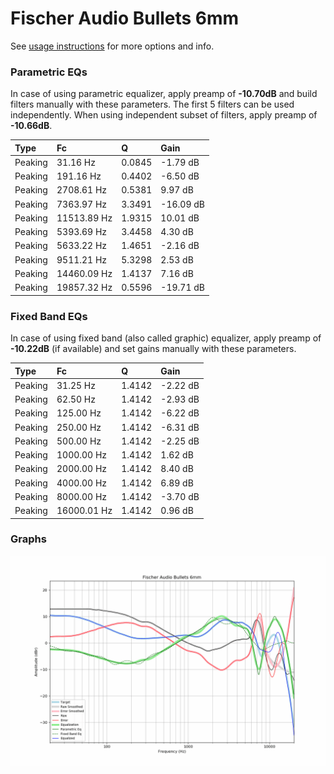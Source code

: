 # Fischer Audio Bullets 6mm
See [usage instructions](https://github.com/jaakkopasanen/AutoEq#usage) for more options and info.

### Parametric EQs
In case of using parametric equalizer, apply preamp of **-10.70dB** and build filters manually
with these parameters. The first 5 filters can be used independently.
When using independent subset of filters, apply preamp of **-10.66dB**.

| Type    | Fc          |      Q | Gain      |
|:--------|:------------|:-------|:----------|
| Peaking | 31.16 Hz    | 0.0845 | -1.79 dB  |
| Peaking | 191.16 Hz   | 0.4402 | -6.50 dB  |
| Peaking | 2708.61 Hz  | 0.5381 | 9.97 dB   |
| Peaking | 7363.97 Hz  | 3.3491 | -16.09 dB |
| Peaking | 11513.89 Hz | 1.9315 | 10.01 dB  |
| Peaking | 5393.69 Hz  | 3.4458 | 4.30 dB   |
| Peaking | 5633.22 Hz  | 1.4651 | -2.16 dB  |
| Peaking | 9511.21 Hz  | 5.3298 | 2.53 dB   |
| Peaking | 14460.09 Hz | 1.4137 | 7.16 dB   |
| Peaking | 19857.32 Hz | 0.5596 | -19.71 dB |

### Fixed Band EQs
In case of using fixed band (also called graphic) equalizer, apply preamp of **-10.22dB**
(if available) and set gains manually with these parameters.

| Type    | Fc          |      Q | Gain     |
|:--------|:------------|:-------|:---------|
| Peaking | 31.25 Hz    | 1.4142 | -2.22 dB |
| Peaking | 62.50 Hz    | 1.4142 | -2.93 dB |
| Peaking | 125.00 Hz   | 1.4142 | -6.22 dB |
| Peaking | 250.00 Hz   | 1.4142 | -6.31 dB |
| Peaking | 500.00 Hz   | 1.4142 | -2.25 dB |
| Peaking | 1000.00 Hz  | 1.4142 | 1.62 dB  |
| Peaking | 2000.00 Hz  | 1.4142 | 8.40 dB  |
| Peaking | 4000.00 Hz  | 1.4142 | 6.89 dB  |
| Peaking | 8000.00 Hz  | 1.4142 | -3.70 dB |
| Peaking | 16000.01 Hz | 1.4142 | 0.96 dB  |

### Graphs
![](./Fischer%20Audio%20Bullets%206mm.png)